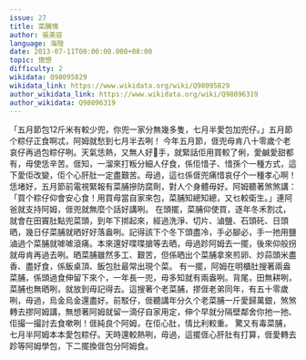 ```yaml
---
issue: 27
title: 菜脯情
author: 張美容
language: 海陸
date: 2013-07-11T00:00:00.000+08:00
topic: 懷想
difficulty: 2
wikidata: Q98095829
wikidata_link: https://www.wikidata.org/wiki/Q98095829
author_wikidata_link: https://www.wikidata.org/wiki/Q98096319
author_wikidata: Q98096319
---
```

「五月節包12斤米有較少兜，你兜一家分無幾多隻，七月半愛包加兜仔。」五月節个粽仔正食啊忒，阿姆就愁到七月半去咧！
今年五月節，𠊎兜毋肯八十零歲个老哀仔再過包粽仔咧。天氣恁熱，又無人好𢯭手，就緊話佢用買較了俐，愛鹹愛甜都有，毋使恁辛苦。𠊎知，一溜來打粄分細人仔食，係佢惜子、惜孫个一種方式，這下愛佢改變，佢个心肝肚一定盡艱苦。毋過，這乜係𠊎兜痛惜哀仔个一種孝心啊！
恁堵好，五月節前電視緊報有菜脯摻防腐劑，對人个身體毋好。阿姆聽著煞煞講：「買个粽仔仰會安心食！用買毋當自家來包，菜脯知總知總，又乜較衛生。」連阿爸就支持阿姆，𠊎兜就無麼个話好講咧。
在頭擺，菜脯仰使買，逐年冬禾割忒，就會在田竇肚點兜菜頭，到年下挷起來，經過洗淨、切片、滷鹽、石頭矺、日頭晒，幾日仔菜脯就晒好好落盎咧。記得該下个冬下頭盡冷，手必腳必，手一扡用鹽滷過个菜脯就㖸㖸滾痛。本來還好喋喋搶等去晒，毋過跈阿姆去一擺，後來仰般拐就毋肯再過去咧。晒菜脯雖然多工、艱苦，但係晒出个菜脯拿來煎卵、炒蒜頭米盡香、盡好食，係飯桌頂、飯包肚最常出現个菜。
有一擺，阿姆在明櫃肚搜著兩盎菜脯，係頭過食伸留下來个，一年長一兜，毋多知就有兩盎咧。背尾，田無耕咧，菜脯也無晒咧，就放到毋記得去。這搜著个老菜脯，摎𠊎老弟同年，有五十零歲咧，毋過，烏金烏金還盡好。前駁仔，𠊎聽講年分久个老菜脯一斤愛歸萬銀，煞煞轉去摎阿姆講，無想著阿姆就留一滴仔自家用定，伸个早就分隔壁鄰舍你扡一扡、佢撮一撮討去食嗽咧！𠊎純良个阿姆，在佢心肚，情比利較重。
驚又有毒菜脯，七月半阿姆本本愛包粽仔。天時還較熱咧，毋過，這擺𠊎心肝肚有打算，𠊎愛轉去跈等阿姆學包，下二擺換𠊎包分阿姆食。